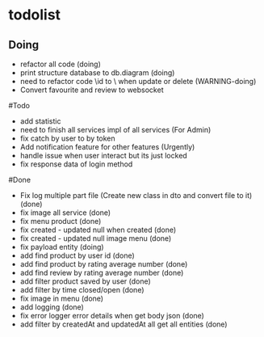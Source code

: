 # todolist


## Doing
- refactor all code (doing)
- print structure database to db.diagram (doing)
- need to refactor code \id to \ when update or delete (WARNING-doing)
- Convert favourite and review to websocket


#Todo
- add statistic 
- need to finish all services impl of all services (For Admin)
- fix catch by user to by token 
- Add notification feature for other features (Urgently)
- handle issue when user interact but its just locked
- fix response data of login method

#Done
- Fix log multiple part file (Create new class in dto and convert file to it) (done)
- fix image all service (done)
- fix menu product (done)
- fix created - updated null when created (done)
- fix created - updated null image menu (done)
- fix payload entity (doing)
- add find product by user id (done)
- add find product by rating average number (done)
- add find review by rating average number (done)
- add filter product saved by user (done)
- add filter by time closed/open (done)
- fix image in menu (done)
- add logging (done)
- fix error logger error details when get body json (done)
- add filter by createdAt and updatedAt all get all entities (done)




